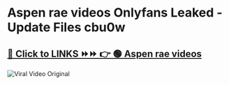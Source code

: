 
 # Aspen rae videos Onlyfans Leaked - Update Files cbu0w

## <h2><a href="https://clipsfans.com/Aspen_rae_videos&ref=git">🔗 Click to LINKS ⏩⏩ 👉 🟢 Aspen rae videos </a></h2>

<a href="https://clipsfans.com/Aspen_rae_videos&ref=git" rel="nofollow" data-target="animated-image.originalLink"><img src="https://i.ibb.co.com/xMMVF88/686577567.gif" alt="Viral Video Original" style="max-width: 100%; display: inline-block;" data-target="animated-image.originalImage"></a>

